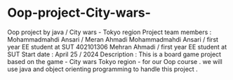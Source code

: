 # Oop-project-City-wars-
Oop project by java / City wars - Tokyo region 
Project team members  : Mohammadmahdi Ansari / Meran Ahmadi 
Mohammadmahdi Ansari / first year EE student at SUT  402101306 
Mehran Ahmadi / first year EE student at SUT 
Start date : April 25 / 2024 
Description : This is a board game project based on the game - City wars Tokyo region - for our Oop course . we will use java and object orienting programming to handle this project . 

